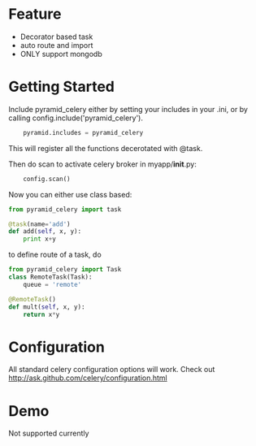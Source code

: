 Feature
=======
* Decorator based task
* auto route and import
* ONLY support mongodb

Getting Started
=====================
Include pyramid_celery either by setting your includes in your .ini,
or by calling config.include('pyramid_celery').

``` python
    pyramid.includes = pyramid_celery
```
This will register all the functions decerotated with @task.

Then do scan to activate celery broker in myapp/__init__.py:
``` python
    config.scan()
```

Now you can either use class based:

``` python
from pyramid_celery import task

@task(name='add')
def add(self, x, y):
    print x+y
```

to define route of a task, do
``` python
from pyramid_celery import Task
class RemoteTask(Task):
	queue = 'remote'

@RemoteTask()
def mult(self, x, y):
    return x*y
```

Configuration
=====================
All standard celery configuration options will work. Check out http://ask.github.com/celery/configuration.html

Demo
=====================
Not supported currently
